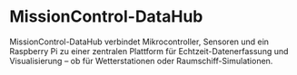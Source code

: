 # MissionControl-DataHub
MissionControl-DataHub verbindet Mikrocontroller, Sensoren und ein Raspberry Pi zu einer zentralen Plattform für Echtzeit-Datenerfassung und Visualisierung – ob für Wetterstationen oder Raumschiff-Simulationen.
